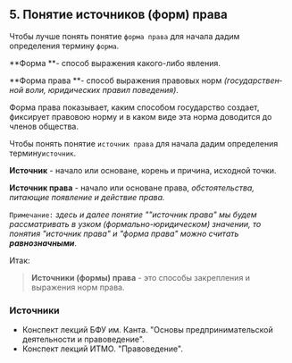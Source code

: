 ## 5. Понятие источников (форм) права

Чтобы лучше понять понятие `форма права` для начала дадим определения термину `форма`.

**Форма **- способ выра­жения какого-либо явления.

**Форма права **- способ выражения правовых норм *(государствен­ной воли, юридических правил поведения)*.

Форма права показывает, каким способом государство со­здает, фиксирует правовою норму и в каком виде эта норма доводится до членов общества.

Чтобы понять понятие `источник права` для начала дадим определения термину`источник`.

**Источник** - начало или основане, корень и причина, исходной точки.

**Источник права** - начало или основане права, *обстоятельства, питающие появление и действие права.*

`Примечание:` *здесь и далее понятие ""источник права" мы будем рассматривать в узком (формально-юридическом) значении, то понятия "источник права" и "форма права" можно считать __равнозначными__*. 

Итак:

> **Источники (формы) права** - это способы закрепления и выражения норм права.

### Источники

- Конспект лекций БФУ им. Канта. "Основы предпринимательской деятельности и правоведение".
- Конспект лекций ИТМО. "Правоведение".

